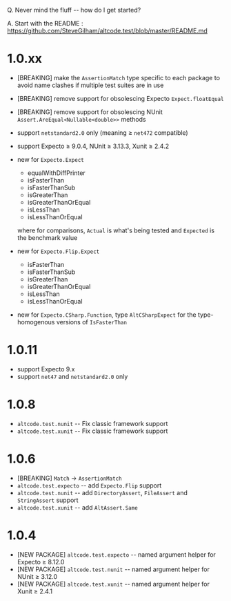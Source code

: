Q. Never mind the fluff -- how do I get started?

A. Start with the README : https://github.com/SteveGilham/altcode.test/blob/master/README.md

# 1.0.xx
* [BREAKING] make the `AssertionMatch` type specific to each package to avoid name clashes if multiple test suites are in use
* [BREAKING] remove support for obsolescing Expecto `Expect.floatEqual`
* [BREAKING] remove support for obsolescing NUnit `Assert.AreEqual<Nullable<double>>` methods
* support `netstandard2.0` only (meaning ≥ `net472` compatible)
* support Expecto ≥ 9.0.4, NUnit ≥ 3.13.3, Xunit ≥ 2.4.2
* new for `Expecto.Expect`
  * equalWithDiffPrinter
  * isFasterThan 
  * isFasterThanSub 
  * isGreaterThan
  * isGreaterThanOrEqual
  * isLessThan
  * isLessThanOrEqual

  where for comparisons, `Actual` is what's being tested and `Expected` is the benchmark value
* new for `Expecto.Flip.Expect`
  * isFasterThan 
  * isFasterThanSub 
  * isGreaterThan
  * isGreaterThanOrEqual
  * isLessThan
  * isLessThanOrEqual
* new for `Expecto.CSharp.Function`, type `AltCSharpExpect` for the type-homogenous versions of `IsFasterThan`

# 1.0.11
* support Expecto 9.x
* support `net47` and `netstandard2.0` only

# 1.0.8
* `altcode.test.nunit` -- Fix classic framework support 
* `altcode.test.xunit` -- Fix classic framework support

# 1.0.6
* [BREAKING] `Match` -> `AssertionMatch`
* `altcode.test.expecto` -- add `Expecto.Flip` support
* `altcode.test.nunit` -- add `DirectoryAssert`, `FileAssert` and `StringAssert` support
* `altcode.test.xunit` -- add `AltAssert.Same`

# 1.0.4
* [NEW PACKAGE] `altcode.test.expecto` -- named argument helper for Expecto ≥ 8.12.0
* [NEW PACKAGE] `altcode.test.nunit` -- named argument helper for NUnit ≥ 3.12.0
* [NEW PACKAGE] `altcode.test.xunit` -- named argument helper for Xunit ≥ 2.4.1